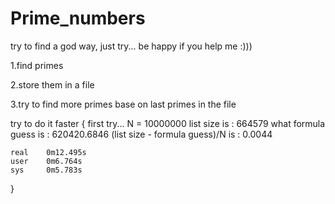 # Prime_numbers
try to find a god way, just try... be happy if you help me :)))

1.find primes

2.store them in a file

3.try to find more primes base on last primes in the file



try to do it faster
{
    first try...
    N = 10000000
    list size is : 664579 
    what formula guess  is : 620420.6846
    (list size - formula guess)/N  is : 0.0044

    real    0m12.495s
    user    0m6.764s
    sys     0m5.783s
}
